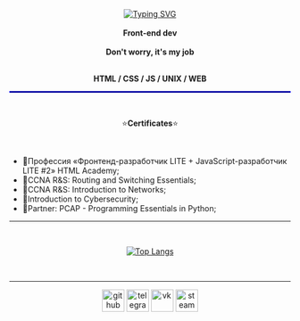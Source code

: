 <div align="center">
  <a href="https://git.io/typing-svg"><img src="https://readme-typing-svg.herokuapp.com?font=Montserrat&weight=400&size=21&pause=2000&color=8A2BE2&center=true&vCenter=true&random=false&width=600&height=75&lines=Welcome+to+my+GitHub+account%2C+my+name+is+Evgeniy!" alt="Typing SVG" /></a>
</div>

<div align="center">
  <b><br>Front-end dev<br> </b>
<b><br>Don't worry, it's my job</b>

<b border-bottom = "black"><br>HTML / CSS / JS / UNIX / WEB </b>
</div>

<hr style="border: 1px solid blue;">
<br>

<p align="center">⭐️<b>Certificates</b>⭐️</p>

<br>

- 📖Профессия «Фронтенд-разработчик LITE + JavaScript-разработчик LITE #2» HTML Academy;
- 📖CCNA R&S: Routing and Switching Essentials;
- 📖CCNA R&S: Introduction to Networks;
- 📖Introduction to Cybersecurity;
- 📖Partner: PCAP - Programming Essentials in Python;

<hr>
<br>

<div align="center">
  
[![Top Langs](https://github-readme-stats.vercel.app/api/top-langs/?username=vorosh1loff)](https://github.com/anuraghazra/github-readme-stats)

</div>
<br>
<hr>

<div align="center">
  <a href="https://github.com/vorosh1loff"><img src="https://cdn.jsdelivr.net/npm/simple-icons@3.0.1/icons/github.svg" alt='github' height='40'></a>
  <a href="https://t.me/vorosh1loff"><img src='https://cdn.jsdelivr.net/npm/simple-icons@3.0.1/icons/telegram.svg' alt='telegram' height='40'></a>
  <a href="https://vk.com/id95299273"><img src='https://cdn.jsdelivr.net/npm/simple-icons@3.0.1/icons/vk.svg' alt='vk' height='40'></a>
  <a href="https://steamcommunity.com/id/yourlittlepa1n"><img src='https://cdn.jsdelivr.net/npm/simple-icons@3.0.1/icons/steam.svg' alt='steam' height='40'></a>
</div>



